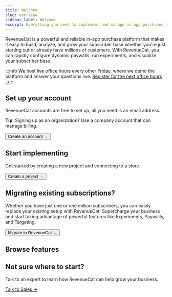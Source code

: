 ```yaml
---
title: Welcome
slug: overview
sidebar_label: Welcome
excerpt: Everything you need to implement and manage in-app purchases and subscriptions
---
```


RevenueCat is a powerful and reliable in-app purchase platform that makes it easy to build, analyze, and grow your subscriber base whether you're just starting out or already have millions of customers. With RevenueCat, you can rapidly configure dynamic paywalls, run experiments, and visualize your subscriber base.

:::info
We host live office hours every other Friday, where we demo the platform and answer your questions live. [Register for the next office hours →](https://app.livestorm.co/revenuecat/live-revenuecat-demo?type=detailed)
:::

## Set up your account

RevenueCat accounts are free to set up, all you need is an email address.

**Tip**: Signing up as an organization? Use a company account that can manage billing.

<Button href="https://app.revenuecat.com/signup"
target="\_blank">Create an account →</Button>

## Start implementing

Get started by creating a new project and connecting to a store.

<Button href="/docs/projects/overview">Create a project →</Button>

## Migrating existing subscriptions?

Whether you have just one or one million subscribers, you can easily replace your existing setup with RevenueCat. Supercharge your business and start taking advantage of powerful features like Experiments, Paywalls, and Targeting.

<Button href="/docs/migrating-to-revenuecat/migration-paths">Migrate to RevenueCat →</Button>

## Browse features

<FeatureItem 
  title="Entitlements & Subscription Status" 
  subtitle="Ensure customers have correct access even if your entitlement structure is complex." 
  link="/docs/getting-started/entitlements" 
  emoji="🔑"
/>

<FeatureItem
  title="Paywalls"
  subtitle="Remotely configure your product offering with powerful paywalls."
  link="/docs/tools/paywalls"
  emoji="💰"
/>

<FeatureItem
  title="Data, Analytics, & Integrations"
  subtitle="Clean, normalized subscription data at your fingertips and in every system."
  link="/docs/integrations/third-party-integrations"
  emoji="📈"
/>

<FeatureItem
  title="Experiments"
  subtitle="Run A/B tests to find the most effective pricing model."
  link="/docs/tools/experiments-v1"
  emoji="🧪"
/>

## Not sure where to start?

Talk to an expert to learn how RevenueCat can help grow your business.

[Talk to Sales →](https://www.revenuecat.com/talk-to-sales/)
